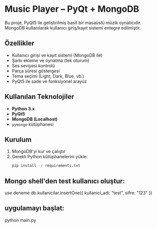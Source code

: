 #  Music Player – PyQt + MongoDB

Bu proje, PyQt5 ile geliştirilmiş basit bir masaüstü müzik oynatıcıdır.  
MongoDB kullanılarak kullanıcı giriş/kayıt sistemi entegre edilmiştir.

##  Özellikler

- Kullanıcı girişi ve kayıt sistemi (MongoDB ile)
- Şarkı ekleme ve oynatma (tek oturum)
- Ses seviyesi kontrolü
- Parça süresi göstergesi
- Tema seçimi (Light, Dark, Blue, vb.)
- PyQt5 ile sade ve fonksiyonel arayüz

##  Kullanılan Teknolojiler

- **Python 3.x**
- **PyQt5**
- **MongoDB (Localhost)**
- `pymongo` kütüphanesi

##  Kurulum

1. MongoDB'yi kur ve çalıştır  
2. Gerekli Python kütüphanelerini yükle:
   ```bash
   pip install -r requirements.txt

## Mongo shell'den test kullanıcı oluştur:

use deneme
db.kullanicilar.insertOne({ kullanici_adi: "test", sifre: "123" })

## uygulamayı başlat:

python main.py


